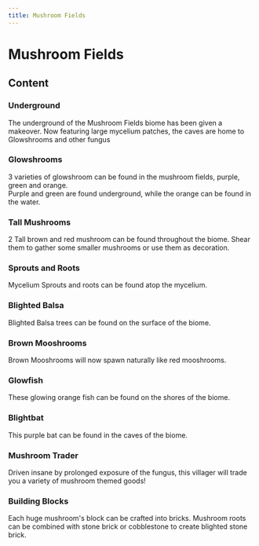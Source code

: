 ```yaml
---
title: Mushroom Fields
---
```


# Mushroom Fields

## Content

### Underground  
The underground of the Mushroom Fields biome has been given a makeover. Now featuring large mycelium patches, the caves are home to Glowshrooms and other fungus


### Glowshrooms  
3 varieties of glowshroom can be found in the mushroom fields, purple, green and orange.  
Purple and green are found underground, while the orange can be found in the water.


### Tall Mushrooms  
2 Tall brown and red mushroom can be found throughout the biome. Shear them to gather some smaller mushrooms or use them as decoration.


### Sprouts and Roots  
Mycelium Sprouts and roots can be found atop the mycelium.

### Blighted Balsa  
Blighted Balsa trees can be found on the surface of the biome.


### Brown Mooshrooms  
Brown Mooshrooms will now spawn naturally like red mooshrooms.

### Glowfish  
These glowing orange fish can be found on the shores of the biome.


### Blightbat  
This purple bat can be found in the caves of the biome.

### Mushroom Trader  
Driven insane by prolonged exposure of the fungus, this villager will trade you a variety of mushroom themed goods!


### Building Blocks  
Each huge mushroom's block can be crafted into bricks. Mushroom roots can be combined with stone brick or cobblestone to create blighted stone brick.

